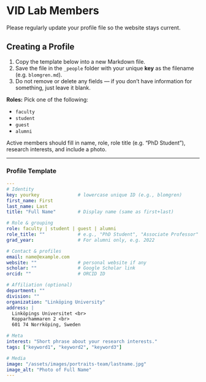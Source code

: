 # VID Lab Members

Please regularly update your profile file so the website stays current.

## Creating a Profile

1. Copy the template below into a new Markdown file.  
2. Save the file in the `_people` folder with your unique **key** as the filename (e.g. `blomgren.md`).  
3. Do not remove or delete any fields — if you don’t have information for something, just leave it blank.  

**Roles:** Pick one of the following:  
- `faculty`  
- `student`  
- `guest`  
- `alumni`  

Active members should fill in name, role, role title (e.g. “PhD Student”), research interests, and include a photo.  

---

### Profile Template

```yaml
---
# Identity
key: yourkey              # lowercase unique ID (e.g., blomgren)
first_name: First
last_name: Last
title: "Full Name"        # Display name (same as first+last)

# Role & grouping
role: faculty | student | guest | alumni
role_title: ""            # e.g., "PhD Student", "Associate Professor"
grad_year:                # For alumni only, e.g. 2022

# Contact & profiles
email: name@example.com
website: ""               # personal website if any
scholar: ""               # Google Scholar link
orcid: ""                 # ORCID ID

# Affiliation (optional)
department: ""
division: ""
organization: "Linköping University"
address: |
  Linköpings Universitet <br>
  Kopparhammaren 2 <br>
  601 74 Norrköping, Sweden

# Meta
interest: "Short phrase about your research interests."
tags: ["keyword1", "keyword2", "keyword3"]

# Media
image: "/assets/images/portraits-team/lastname.jpg"
image_alt: "Photo of Full Name"
---